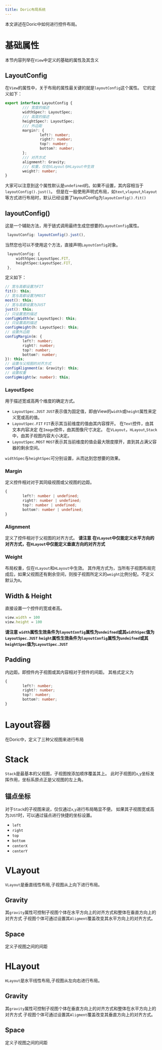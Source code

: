 ```yaml
---
title: Doric布局系统
---
```

本文讲述在Doric中如何进行控件布局。

# 基础属性
本节内容列举在`View`中定义的基础的属性及其含义
## LayoutConfig
在`View`的属性中，关于布局的属性最关键的就是`layoutConfig`这个属性。
它的定义如下：
```typescript
export interface LayoutConfig {
        /// 宽度的描述
        widthSpec?: LayoutSpec;
        /// 高度的描述
        heightSpec?: LayoutSpec;
        /// 外边距
        margin?: {
                left?: number;
                right?: number;
                top?: number;
                bottom?: number;
        };
        /// 对齐方式
        alignment?: Gravity;
        /// 权重，仅在VLayout与HLayout中生效
        weight?: number;
}
```
大家可以注意到这个属性默认是`undefined`的。如果不设置，其内容相当于 `layoutConfig().just()`。
但是在一般使用声明式布局，如`text`,`vlayout`,`hlayout`等方式进行布局时，默认已经设置了layoutConfig为`layoutConfig().fit()`
## layoutConfig()
这是一个辅助方法，用于链式调用最终生成您想要的`LayoutConfig`属性。
```typescript
 layoutConfig: layoutConfig().just(),
```
当然您也可以不使用这个方法，直接声明`LayoutConfig`对象。
```typescript
 layoutConfig: {
     widthSpec:LayoutSpec.FIT,
     heightSpec:LayoutSpec.FIT,
 },
```
定义如下：
```typescript
// 宽与高都设置为FIT
fit(): this;
// 宽与高都设置为MOST
most(): this;
// 宽与高都设置为JUST
just(): this;
// 只设置宽的描述
configWidth(w: LayoutSpec): this;
// 只设置高的描述
configHeight(h: LayoutSpec): this;
// 设置外边距
configMargin(m: {
        left?: number;
        right?: number;
        top?: number;
        bottom?: number;
}): this;
// 设置与父视图的对齐方式
configAlignment(a: Gravity): this;
// 设置权重
configWeight(w: number): this;
```
### LayoutSpec
用于描述宽或高两个维度的确定方式。
* `LayoutSpec.JUST`
`JUST`表示值为固定值，即由View的`width`或`height`属性来定义宽或高的值。
* `LayoutSpec.FIT`
`FIT`表示其当前维度的值由其内容撑开。
在`Text`控件，由其文本内容决定
在`Image`控件，由其图像尺寸决定。
在`VLayout`，`HLayout`,`Stack`中，由其子视图内容大小决定。
* `LayoutSpec.MOST`
`MOST`表示其当前维度的值会最大限度撑开，直到其占满父容器的剩余空间。

`widthSpec`与`heightSpec`可分别设置，从而达到您想要的效果。

### Margin
定义控件相对对于其同级视图或父视图的边距。
```typescript
{
        left?: number | undefined;
        right?: number | undefined;
        top?: number | undefined;
        bottom?: number | undefined;
}
```
### Alignment
定义了控件相对于父视图的对齐方式。
**请注意**
**在`VLayout`中仅能定义水平方向的对齐方式，在`HLayout`中仅能定义垂直方向的对齐方式**

### Weight
布局权重，仅在`VLayout`和`HLayout`中生效。
其作用方式为，当所有子视图布局完成后，如果父视图还有剩余空间，则按子视图所定义的`weight`比例分配。不定义默认为`0`。

## Width & Height
直接设置一个控件的宽或者高。
```typescript
view.width = 100
view.height = 100
```
**请注意**
**`width`属性生效条件为`layoutConfig`属性为`undeifned`或其`widthSpec`值为`LayoutSpec.JUST`**
**`height`属性生效条件为`layoutConfig`属性为`undeifned`或其`heightSpec`值为`LayoutSpec.JUST`**

## Padding
内边距。即控件内子视图或其内容相对于控件的间距。
其格式定义为
```typescript
{
        left?: number;
        right?: number;
        top?: number;
        bottom?: number;
}
```

# Layout容器
在Doric中，定义了三种父视图来进行布局
# Stack
`Stack`是最基本的父视图，子视图按添加顺序覆盖其上。
此时子视图的`x`,`y`坐标发挥作用，坐标系原点正是父视图的左上角。
## 锚点坐标
对于`Stack`的子视图来说，仅仅通过`x`,`y`进行布局略显不便。
如果其子视图宽或高为`JUST`时，可以通过锚点进行快捷的坐标设置。
* `left`
* `right`
* `top`
* `bottom`
* `centerX`
* `centerY`

# VLayout
`VLayout`是垂直线性布局,子视图从上向下进行布局。
## Gravity
其`gravity`属性可控制子视图个体在水平方向上的对齐方式和整体在垂直方向上的对齐方式
子视图个体可通过设置其`Aligment`覆盖改变其水平方向上的对齐方式。
## Space
定义子视图之间的间距
# HLayout
`HLayout`是水平线性布局,子视图从左向右进行布局。
## Gravity
其`gravity`属性可控制子视图个体在垂直方向上的对齐方式和整体在水平方向上的对齐方式
子视图个体可通过设置其`Aligment`覆盖改变其垂直方向上的对齐方式。
## Space
定义子视图之间的间距
